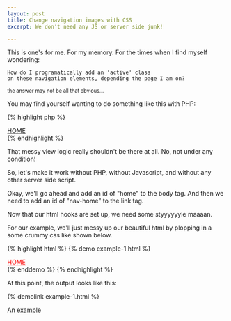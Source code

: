 ```yaml
---
layout: post
title: Change navigation images with CSS
excerpt: We don't need any JS or server side junk!

---
```


This is one's for me. For my memory. For the times when I find myself wondering: 

    How do I programatically add an 'active' class
    on these navigation elements, depending the page I am on?
    
<small>the answer may not be all that obvious...</small>

You may find yourself wanting to do something like this with PHP:

{% highlight php %}
<html>
  <head>
    <title>
      Our Social Network
    </title>
  </head>
  <body>
    <div id='nav'>
      <a href="/" class="<? print url($_GET['q']) == '/' ? 'active' : '' ?>" title="">
        HOME
      </a>
    </div>
  </body>
</html>
{% endhighlight %}

That messy view logic really shouldn't be there at all. No, not under any condition!

So, let's make it work without PHP, without Javascript, and without any other server side script.

Okay, we'll go ahead and add an id of "home" to the body tag. And then we need to add an id of "nav-home" to the link tag.

Now that our html hooks are set up, we need some styyyyyyle maaaan. 

For our example, we'll just messy up our beautiful html by plopping in a some crummy css like shown below. 


{% highlight html %}
{% demo example-1.html %}
<html>
  <head>
    <title>
      Home: Our Social Network
    </title>
    <style type="text/css" media="screen">
      #home #nav-home { color: red; }
    </style>
  </head>
  <body id="home">
    <div id='nav'>
      <a href="/" title='Home' id='nav-home'>
        HOME
      </a>
    </div>
  </body>
</html>
{% enddemo %}
{% endhighlight %}

At this point, the output looks like this:

{% demolink example-1.html %}

An [example](/demos/2010-01-27-change-navigation-images-with-css/example_1.html "Title")


